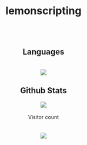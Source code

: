 <!--### Hi there 👋-->

<!--
**lemonscripting/lemonscripting** is a ✨ _special_ ✨ repository because its `README.md` (this file) appears on your GitHub profile.

Here are some ideas to get you started:

- 🔭 I’m currently working on ...
- 🌱 I’m currently learning ...
- 👯 I’m looking to collaborate on ...
- 🤔 I’m looking for help with ...
- 💬 Ask me about ...
- 📫 How to reach me: ...
- 😄 Pronouns: ...
- ⚡ Fun fact: ...
-->


<h1 align="center">lemonscripting</h1>

<br>
<br>
<div align="center"> 
  <h2>Languages</h2>
  <br>
  <img src="https://github-readme-stats.vercel.app/api/top-langs/?username=lemonscripting&count_private=true&show_icons=true&theme=onedark&layout=compact" align="middle"/>
  <br>
  <h2>Github Stats</h2>
  <img src="https://github-readme-stats.vercel.app/api?username=lemonscripting&count_private=true&show_icons=true&theme=onedark" />
  <br>
  <!--<img src="https://streak-stats.demolab.com/?user=lemonscripting&theme=radical%22%20width=%2249%%22%20alt=%22streaks%20graph" />-->
  <br>
  Visitor count
  <br>
  <br>
  <br>
  <img src="https://profile-counter.glitch.me/lemonscripting/count.svg" />
</div>
